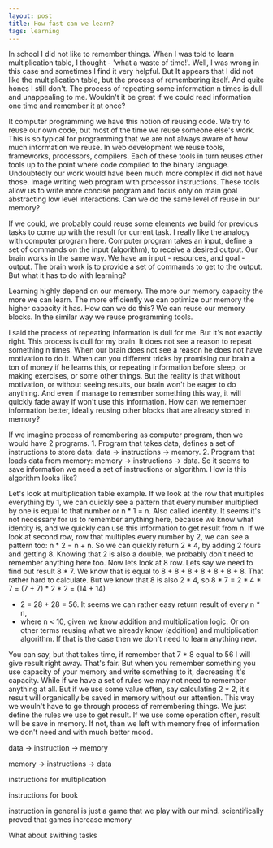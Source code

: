 ```yaml
---
layout: post
title: How fast can we learn?
tags: learning
---
```


In school I did not like to remember things. When I was told to learn
multiplication table, I thought - 'what a waste of time!'. Well, I was wrong in
this case and sometimes I find it very helpful. But It appears that I did not
like the multiplication table, but the process of remembering itself. And
quite hones I still don't. The process of repeating some information n times is
dull and unappealing to me. Wouldn't it be great if we could read information
one time and remember it at once?

It computer programming we have this notion of reusing code. We try to reuse our
own code, but most of the time we reuse someone else's work. This is so typical
for programming that we are not always aware of how much information we reuse.
In web development we reuse tools, frameworks, processors, compilers. Each of
these tools in turn reuses other tools up to the point where code compiled to
the binary language. Undoubtedly our work would have been much more complex if did
not have those. Image writing web program with processor instructions. These
tools allow us to write more concise program and focus only on main goal
abstracting low level interactions.  Can we do the same level of reuse in our
memory?

If we could, we probably could reuse some elements we build for previous tasks
to come up with the result for current task. I really like the analogy with
computer program here. Computer program takes an input, define a set of
commands on the input (algorithm), to receive a desired output. Our brain works
in the same way. We have an input - resources, and goal - output. The brain work
is to provide a set of commands to get to the output. But what it has to do with
learning?

Learning highly depend on our memory. The more our memory capacity the more we
can learn. The more efficiently we can optimize our memory the higher capacity
it has. How can we do this? We can reuse our memory blocks. In the similar way
we reuse programming tools.

I said the process of repeating information is dull for me. But it's not exactly
right. This process is dull for my brain. It does not see a reason to repeat
something n times. When our brain does not see a reason he does not have
motivation to do it. When can you different tricks by promising our brain a ton
of money if he learns this, or repeating information before sleep, or making
exercises, or some other things. But the reality is that without motivation, or
without seeing results, our brain won't be eager to do anything. And even if
manage to remember something this way, it will quickly fade away if won't use
this information. How can we remember information better, ideally reusing other
blocks that are already stored in memory?

If we imagine process of remembering as computer program, then we would have 2
programs. 1. Program that takes data, defines a set of instructions to store
data: data -> instructions -> memory. 2. Program that loads data from memory:
memory -> instructions -> data. So it seems to save information we need a set of
instructions or algorithm. How is this algorithm looks like?

Let's look at multiplication table example. If we look at the row that multiples
everything by 1, we can quickly see a pattern that every number multiplied by one
is equal to that number or n * 1 = n. Also called identity. It seems it's not
necessary for us to remember anything here, because we know what identity is,
and we quickly can use this information to get result from n. If we look at
second row, row that multiples every number by 2, we can see a pattern too: n *
2 = n + n. So we can quickly return 2 * 4, by adding 2 fours and getting 8.
Knowing that 2 is also a double, we probably don't need to remember anything here
too. Now lets look at 8 row. Lets say we need to find out result 8 * 7. We know
that is equal to 8 + 8 + 8 + 8 + 8 + 8 + 8. That rather hard to calculate. But
we know that 8 is also 2 * 4, so 8 * 7 = 2 * 4 * 7 = (7 + 7) * 2 * 2 = (14 + 14)
* 2 = 28 + 28 = 56. It seems we can rather easy return result of every n * n,
* where n < 10, given we know addition and multiplication logic. Or on other
    terms reusing what we already know (addition) and multiplication algorithm.
    If that is the case then we don't need to learn anything new.

You can say, but that takes time, if remember that 7 * 8 equal to 56 I will give
result right away. That's fair. But when you remember something you use capacity
of your memory and write something to it, decreasing it's capacity. While if we
have a set of rules we may not need to remember anything at all. But if we use
some value often, say calculating 2 * 2, it's result will organically be saved in
memory without our attention. This way we wouln't have to go through process of
remembering things. We just define the rules we use to get result. If we use
some operation often, result will be save in memory. If not, than we left with
memory free of information we don't need and with much better mood.




data -> instruction -> memory

memory -> instructions -> data

instructions for multiplication

instructions for book

instruction in general is just a game that we play with our mind. scientifically
proved that games increase memory

What about swithing tasks

